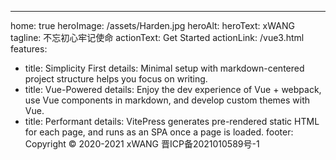 ---
home: true
heroImage: /assets/Harden.jpg
heroAlt: 
heroText: xWANG
tagline: 不忘初心牢记使命
actionText: Get Started
actionLink: /vue3.html
features:
  - title: Simplicity First
    details: Minimal setup with markdown-centered project structure helps you focus on writing.
  - title: Vue-Powered
    details: Enjoy the dev experience of Vue + webpack, use Vue components in markdown, and develop custom themes with Vue.
  - title: Performant
    details: VitePress generates pre-rendered static HTML for each page, and runs as an SPA once a page is loaded.
footer: Copyright © 2020-2021 xWANG 晋ICP备2021010589号-1